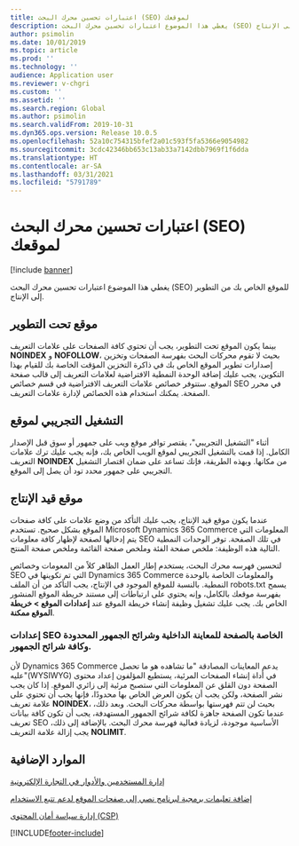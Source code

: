 ```yaml
---
title: اعتبارات تحسين محرك البحث (SEO) لموقعك
description: يغطي هذا الموضوع اعتبارات تحسين محرك البحث (SEO) للموقع الخاص بك من التطوير إلى الإنتاج.
author: psimolin
ms.date: 10/01/2019
ms.topic: article
ms.prod: ''
ms.technology: ''
audience: Application user
ms.reviewer: v-chgri
ms.custom: ''
ms.assetid: ''
ms.search.region: Global
ms.author: psimolin
ms.search.validFrom: 2019-10-31
ms.dyn365.ops.version: Release 10.0.5
ms.openlocfilehash: 52a10c754315bfef2a01c593f5fa5366e9054982
ms.sourcegitcommit: 3cdc42346bb653c13ab33a7142dbb7969f1f6dda
ms.translationtype: HT
ms.contentlocale: ar-SA
ms.lasthandoff: 03/31/2021
ms.locfileid: "5791789"
---
```

# <a name="search-engine-optimization-seo-considerations-for-your-site"></a>اعتبارات تحسين محرك البحث (SEO) لموقعك


[!include [banner](includes/banner.md)]

يغطي هذا الموضوع اعتبارات تحسين محرك البحث (SEO) للموقع الخاص بك من التطوير إلى الإنتاج.

## <a name="a-site-that-is-under-development"></a>موقع تحت التطوير

بينما يكون الموقع تحت التطوير، يجب أن تحتوي كافة الصفحات على علامات التعريف **NOINDEX** و **NOFOLLOW**، بحيث لا تقوم محركات البحث بفهرسة الصفحات وتخزين إصدارات تطوير الموقع الخاص بك في ذاكرة التخزين المؤقت الخاصة بك للقيام بهذا التكوين، يجب عليك إضافة الوحدة النمطية الافتراضية لعلامات التعريف إلى قالب صفحة الموقع. ستتوفر خصائص علامات التعريف الافتراضية في قسم خصائص SEO في محرر الصفحة. يمكنك استخدام هذه الخصائص لإدارة علامات التعريف.

## <a name="soft-launch-of-a-site"></a>التشغيل التجريبي لموقع

أثناء "التشغيل التجريبي"، يقتصر توافر موقع ويب على جمهور أو سوق قبل الإصدار الكامل. إذا قمت بالتشغيل التجريبي لموقع الويب الخاص بك، فإنه يجب عليك ترك علامات التعريف **NOINDEX** من مكانها. وبهذه الطريقة، فإنك تساعد على ضمان اقتصار التشغيل التجريبي على جمهور محدد تود أن يصل إلى الموقع.

## <a name="a-site-that-is-in-production"></a>موقع قيد الإنتاج

عندما يكون موقع قيد الإنتاج، يجب عليك التأكد من وضع علامات على كافة صفحات الموقع بشكل صحيح. تستخدم Microsoft Dynamics 365 Commerce المعلومات التي يتم إدخالها لصفحة لإظهار كافة معلومات SEO في تلك الصفحة. توفر الوحدات النمطية التالية هذه الوظيفة: ملخص صفحة الفئة وملخص صفحة القائمة وملخص صفحة المنتج.

لتحسين فهرسه محرك البحث، يستخدم إطار العمل الظاهر كلاً من المعومات وخصائص SEO التي تم تكوينها في Dynamics 365 Commerce والمعلومات الخاصة بالوحدة النمطية. بالنسبة للموقع الموجود في الإنتاج، يجب التأكد من أن الملف robots.txt يسمح بفهرسة موقعك بالكامل، وإنه يحتوي على ارتباطات إلى مستند خريطة الموقع المنشور الخاص بك. يجب عليك تشغيل وظيفة إنشاء خريطة الموقع عند **إعدادات الموقع \> خريطة الموقع ممكنة**.

### <a name="page-seo-settings-for-internal-preview-limited-audiences-and-all-audiences"></a>إعدادات SEO الخاصة بالصفحة للمعاينة الداخلية وشرائح الجمهور المحدودة وكافة شرائح الجمهور.

لأن Dynamics 365 Commerce يدعم المعاينات المصادقة "ما تشاهده هو ما تحصل عليه"(WYSIWYG) في أداة إنشاء الصفحات المرئية، يستطيع المؤلفون إعداد محتوى الصفحة دون القلق عن المعلومات التي ستصبح مرئية إلى زائري الموقع. إذا كان يجب نشر الصفحة، ولكن يجب أن يكون العرض الخاص بها محدودًا، فإنها يجب أن تحتوي على علامة تعريف **NOINDEX**، بحيث لن تتم فهرستها بواسطة محركات البحث. وبعد ذلك، عندما تكون الصفحة جاهزة لكافة شرائح الجمهور المستهدفة، يجب أن تكون كافة بيانات تعريف SEO الأساسية موجودة، لزيادة فعالية فهرسة محرك البحث. بالإضافة إلى ذلك، يجب إزالة علامة التعريف **NOLIMIT**.

## <a name="additional-resources"></a>الموارد الإضافية

[إدارة المستخدمين والأدوار في التجارة الإلكترونية](manage-ecommerce-users-roles.md)

[إضافة تعليمات برمجية لبرنامج نصي إلى صفحات الموقع لدعم تتبع الاستخدام](add-telemetry.md)

[إدارة سياسة أمان المحتوى (CSP)](manage-csp.md)


[!INCLUDE[footer-include](../includes/footer-banner.md)]